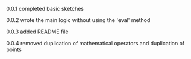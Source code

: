 0.0.1 completed basic sketches

0.0.2 wrote the main logic without using the 'eval' method

0.0.3 added README file

0.0.4 removed duplication of mathematical operators and duplication of points 
